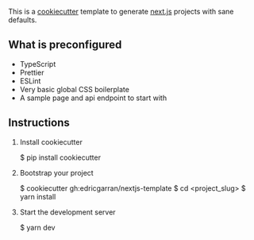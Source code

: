 This is a [cookiecutter](https://github.com/cookiecutter/cookiecutter) template to generate
[next.js](https://nextjs.org) projects with sane defaults.

## What is preconfigured

* TypeScript
* Prettier
* ESLint
* Very basic global CSS boilerplate
* A sample page and api endpoint to start with

## Instructions

1. Install cookiecutter

    $ pip install cookiecutter

2. Bootstrap your project

    $ cookiecutter gh:edricgarran/nextjs-template
    $ cd <project_slug>
    $ yarn install

3. Start the development server

    $ yarn dev
